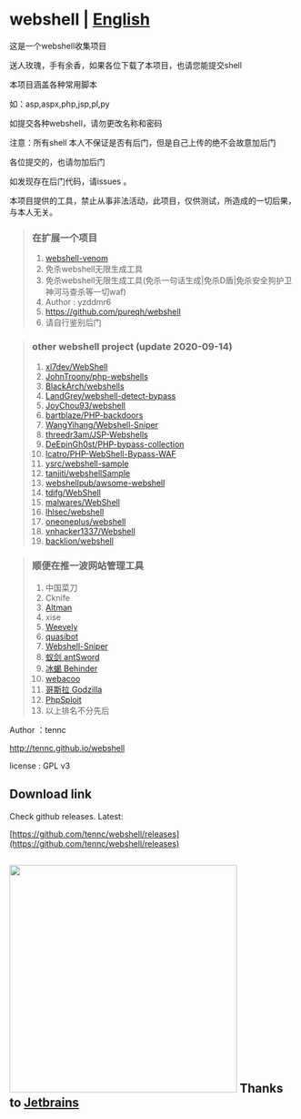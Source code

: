 # webshell | [English](https://github.com/tennc/webshell/blob/master/README_EN.md)

这是一个webshell收集项目

送人玫瑰，手有余香，如果各位下载了本项目，也请您能提交shell

本项目涵盖各种常用脚本

如：asp,aspx,php,jsp,pl,py

如提交各种webshell，请勿更改名称和密码

注意：所有shell 本人不保证是否有后门，但是自己上传的绝不会故意加后门

各位提交的，也请勿加后门

如发现存在后门代码，请issues 。

本项目提供的工具，禁止从事非法活动，此项目，仅供测试，所造成的一切后果，与本人无关。

> ### 在扩展一个项目 
> 1. [webshell-venom](https://github.com/yzddmr6/webshell-venom)
> 2. 免杀webshell无限生成工具
> 3. 免杀webshell无限生成工具(免杀一句话生成|免杀D盾|免杀安全狗护卫神河马查杀等一切waf)
> 4. Author : yzddmr6
> 5. https://github.com/pureqh/webshell
> 6. 请自行鉴别后门


> ### other webshell project (update 2020-09-14)
> 1. [xl7dev/WebShell](https://github.com/xl7dev/WebShell)
> 2. [JohnTroony/php-webshells](https://github.com/JohnTroony/php-webshells)
> 3. [BlackArch/webshells](https://github.com/BlackArch/webshells)
> 4. [LandGrey/webshell-detect-bypass](https://github.com/LandGrey/webshell-detect-bypass)
> 5. [JoyChou93/webshell](https://github.com/JoyChou93/webshell)
> 6. [bartblaze/PHP-backdoors](https://github.com/bartblaze/PHP-backdoors)
> 7. [WangYihang/Webshell-Sniper](https://github.com/WangYihang/Webshell-Sniper)
> 8. [threedr3am/JSP-Webshells](https://github.com/threedr3am/JSP-Webshells)
> 9. [DeEpinGh0st/PHP-bypass-collection](https://github.com/DeEpinGh0st/PHP-bypass-collection)
> 10. [lcatro/PHP-WebShell-Bypass-WAF](https://github.com/lcatro/PHP-WebShell-Bypass-WAF)
> 11. [ysrc/webshell-sample](https://github.com/ysrc/webshell-sample)
> 12. [tanjiti/webshellSample](https://github.com/tanjiti/webshellSample)
> 13. [webshellpub/awsome-webshell](https://github.com/webshellpub/awsome-webshell)
> 14. [tdifg/WebShell](https://github.com/tdifg/WebShell)
> 15. [malwares/WebShell](https://github.com/malwares/WebShell)
> 16. [lhlsec/webshell](https://github.com/lhlsec/webshell)
> 17. [oneoneplus/webshell](https://github.com/oneoneplus/webshell)
> 18. [vnhacker1337/Webshell](https://github.com/vnhacker1337/Webshell)
> 19. [backlion/webshell](https://github.com/backlion/webshell)


> ### 顺便在推一波网站管理工具
> 1. 中国菜刀
> 2. Cknife
> 3. [Altman](https://github.com/keepwn/Altman)
> 4. xise
> 5. [Weevely](https://github.com/epinna/weevely3)
> 6. [quasibot](https://github.com/Smaash/quasibot)
> 7. [Webshell-Sniper](https://github.com/WangYihang/Webshell-Sniper)
> 8. [蚁剑 antSword](https://github.com/AntSwordProject/antSword)
> 9. [冰蝎 Behinder](https://github.com/rebeyond/Behinder)
> 10. [webacoo](https://github.com/anestisb/WeBaCoo)
> 11. [哥斯拉 Godzilla](https://github.com/BeichenDream/Godzilla)
> 12. [PhpSploit](https://github.com/nil0x42/phpsploit)
> 13. 以上排名不分先后



Author ：tennc

http://tennc.github.io/webshell

license : GPL v3

## Download link
Check github releases. Latest:

[https://github.com/tennc/webshell/releases](https://github.com/tennc/webshell/releases)

## <img src="https://raw.githubusercontent.com/tennc/webshell/master/jetbrains.png" width="400"> Thanks to [Jetbrains](https://www.jetbrains.com/?from=webshell)

